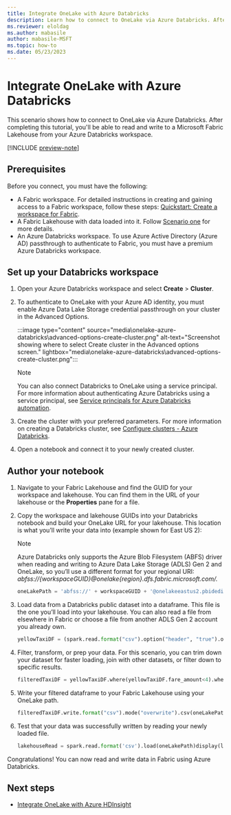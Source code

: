 ```yaml
---
title: Integrate OneLake with Azure Databricks
description: Learn how to connect to OneLake via Azure Databricks. After completing this tutorial, you can read and write to a lakehouse via Azure Databricks.
ms.reviewer: eloldag
ms.author: mabasile
author: mabasile-MSFT
ms.topic: how-to
ms.date: 05/23/2023
---
```


# Integrate OneLake with Azure Databricks

This scenario shows how to connect to OneLake via Azure Databricks. After completing this tutorial, you'll be able to read and write to a Microsoft Fabric Lakehouse from your Azure Databricks workspace.

[!INCLUDE [preview-note](../includes/preview-note.md)]

## Prerequisites

Before you connect, you must have the following:

- A Fabric workspace. For detailed instructions in creating and gaining access to a Fabric workspace, follow these steps: [Quickstart: Create a workspace for Fabric](../get-started/create-workspaces.md).
- A Fabric Lakehouse with data loaded into it. Follow [Scenario one](create-lakehouse-onelake.md) for more details.
- An Azure Databricks workspace. To use Azure Active Directory (Azure AD) passthrough to authenticate to Fabric, you must have a premium Azure Databricks workspace.

## Set up your Databricks workspace

1. Open your Azure Databricks workspace and select **Create** > **Cluster**.

1. To authenticate to OneLake with your Azure AD identity, you must enable Azure Data Lake Storage credential passthrough on your cluster in the Advanced Options.

   :::image type="content" source="media\onelake-azure-databricks\advanced-options-create-cluster.png" alt-text="Screenshot showing where to select Create cluster in the Advanced options screen." lightbox="media\onelake-azure-databricks\advanced-options-create-cluster.png":::

   > [!NOTE]
   > You can also connect Databricks to OneLake using a service principal. For more information about authenticating Azure Databricks using a service principal, see [Service principals for Azure Databricks automation](/azure/databricks/dev-tools/service-principals).

1. Create the cluster with your preferred parameters. For more information on creating a Databricks cluster, see [Configure clusters - Azure Databricks](/azure/databricks/clusters/configure).

1. Open a notebook and connect it to your newly created cluster.

## Author your notebook

1. Navigate to your Fabric Lakehouse and find the GUID for your workspace and lakehouse. You can find them in the URL of your lakehouse or the **Properties** pane for a file.

1. Copy the workspace and lakehouse GUIDs into your Databricks notebook and build your OneLake URL for your lakehouse. This location is what you’ll write your data into (example shown for East US 2):

   > [!NOTE]
   > Azure Databricks only supports the Azure Blob Filesystem (ABFS) driver when reading and writing to Azure Data Lake Storage (ADLS) Gen 2 and OneLake, so you’ll use a different format for your regional URI: *abfss://{workspaceGUID}@onelake{region}.dfs.fabric.microsoft.com/.*

   ```python
   oneLakePath = 'abfss://' + workspaceGUID + '@onelakeeastus2.pbidedicated.windows.net/' + lakehouseGUID + '/Files/'oneLakePath = 'abfss://' + workspaceGUID + '@onelakeeastus2.dfs.fabric.microsoft.com/' + lakehouseGUID + '/Files/'oneLakePath = 'abfss://' + workspaceGUID + '@onelakeeastus2.pbidedicated.windows.net/' + lakehouseGUID + '/Files/'oneLakePath = 'abfss://' + workspaceGUID + '@onelakeeastus2.dfs.fabric.microsoft.com/' + lakehouseGUID + '/Files/'`
   ```

1. Load data from a Databricks public dataset into a dataframe. This file is the one you’ll load into your lakehouse. You can also read a file from elsewhere in Fabric or choose a file from another ADLS Gen 2 account you already own.

   ```python
   yellowTaxiDF = (spark.read.format("csv").option("header", "true").option("inferSchema", "true").load("/databricks-datasets/nyctaxi/tripdata/yellow/yellow_tripdata_2019-12.csv.gz"))yellowTaxiDF = (spark.read.format("csv").option("header", "true").option("inferSchema", "true").load("/databricks-datasets/nyctaxi/tripdata/yellow/yellow_tripdata_2019-12.csv.gz"))
   ```

1. Filter, transform, or prep your data. For this scenario, you can trim down your dataset for faster loading, join with other datasets, or filter down to specific results.

   ```python
   filteredTaxiDF = yellowTaxiDF.where(yellowTaxiDF.fare_amount<4).where(yellowTaxiDF.passenger_count==4)display(filteredTaxiDF)filteredTaxiDF = yellowTaxiDF.where(yellowTaxiDF.fare_amount<4).where(yellowTaxiDF.passenger_count==4)display(filteredTaxiDF)
   ```

1. Write your filtered dataframe to your Fabric Lakehouse using your OneLake path.

   ```python
   filteredTaxiDF.write.format("csv").mode("overwrite").csv(oneLakePath)filteredTaxiDF.write.format("csv").mode("overwrite").csv(oneLakePath)
   ```

1. Test that your data was successfully written by reading your newly loaded file.

   ```python
   lakehouseRead = spark.read.format('csv').load(oneLakePath)display(lakehouseRead.limit(10))lakehouseRead = spark.read.format('csv').load(oneLakePath)display(lakehouseRead.limit(10))
   ```

Congratulations! You can now read and write data in Fabric using Azure Databricks.

## Next steps

- [Integrate OneLake with Azure HDInsight](onelake-azure-hdinsight.md)
